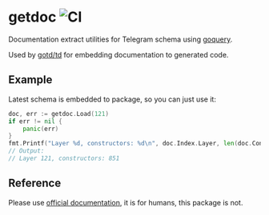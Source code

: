 # getdoc ![CI](https://github.com/gotd/getdoc/workflows/CI/badge.svg)

Documentation extract utilities for Telegram schema using [goquery](https://github.com/PuerkitoBio/goquery).

Used by [gotd/td](https://github.com/gotd/td) for embedding documentation to generated code.

## Example
Latest schema is embedded to package, so you can just use it:
```go
doc, err := getdoc.Load(121)
if err != nil {
    panic(err)
}
fmt.Printf("Layer %d, constructors: %d\n", doc.Index.Layer, len(doc.Constructors))
// Output:
// Layer 121, constructors: 851
```

## Reference

Please use [official documentation](https://core.telegram.org/schema), it is for humans,
this package is not.
